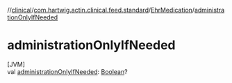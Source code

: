//[clinical](../../../index.md)/[com.hartwig.actin.clinical.feed.standard](../index.md)/[EhrMedication](index.md)/[administrationOnlyIfNeeded](administration-only-if-needed.md)

# administrationOnlyIfNeeded

[JVM]\
val [administrationOnlyIfNeeded](administration-only-if-needed.md): [Boolean](https://kotlinlang.org/api/latest/jvm/stdlib/kotlin/-boolean/index.html)?
